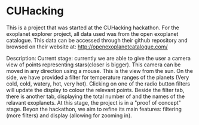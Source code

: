 # CUHacking
This is a project that was started at the CUHacking hackathon.
For the exoplanet explorer project, all data used was from the open exoplanet catalogue. 
This data can be accessed through their github repository and browsed on their website  at: http://openexoplanetcatalogue.com/

Description:
Current stage: currently we are able to give the user a camera view of points representing stars(closer is bigger). This camera can be moved in any direction using a mouse. This is the view from the sun.
On the side, we have provided a filter for temperature ranges of the planets (Very cold, cold, watery, hot, very hot). Clicking on one of the radio button filters will update the display to colour the relevant points. Beside the filter tab, there is another tab, displaying the total number of and the names of the relavant exoplanets.
At this stage, the project is in a "proof of concept" stage. Beyon the hackathon, we aim to refine its main features: filtering (more filters) and display (allowing for zooming in). 

